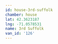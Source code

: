```yaml
---
id: house-3rd-suffolk
chamber: house
lat: 42.3623187
lng: -71.0578531
name: 3rd Suffolk
van_id: '126'
---
```


